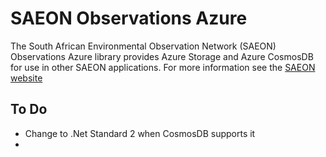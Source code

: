 ﻿# SAEON Observations Azure #
The South African Environmental Observation Network (SAEON) Observations Azure library provides 
Azure Storage and Azure CosmosDB for use in other SAEON applications. 
For more information see the [SAEON website](http://www.SAEON.ac.za)

## To Do
- Change to .Net Standard 2 when CosmosDB supports it
- 